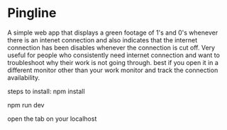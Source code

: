 # Pingline

A simple web app that displays a green footage of 1's and 0's whenever there is an intenet connection and also indicates
that the internet connection has been disables whenever the connection is cut off. Very useful for people who consistently need internet connection and want to troubleshoot why their work is not going through. best if you open it in a different monitor other than your work monitor and track the connection availability.

steps to install:
npm install

npm run dev

open the tab on your localhost
